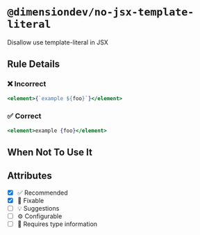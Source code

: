 <!-- begin title -->

# `@dimensiondev/no-jsx-template-literal`

Disallow use template-literal in JSX

<!-- end title -->

## Rule Details

### :x: Incorrect

```jsx
<element>{`example ${foo}`}</element>
```

### :white_check_mark: Correct

```jsx
<element>example {foo}</element>
```

## When Not To Use It

## Attributes

<!-- begin attributes -->

- [x] :white_check_mark: Recommended
- [x] :wrench: Fixable
- [ ] :bulb: Suggestions
- [ ] :gear: Configurable
- [ ] :thought_balloon: Requires type information

<!-- end attributes -->
